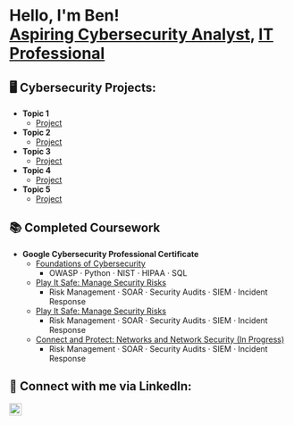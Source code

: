 <h1>Hello, I'm Ben! 
<br/><a href="https://github.com/namelocb">Aspiring Cybersecurity Analyst</a>, <a href="https://www.linkedin.com/in/ben-coleman28/">IT Professional</a></h1>

<h2>🖥️ Cybersecurity Projects:</h2>

- <b>Topic 1</b>
  - [Project](link)
- <b>Topic 2</b>
  - [Project](link)
- <b>Topic 3</b>
  - [Project](link)
- <b>Topic 4</b>
  - [Project](link)
- <b>Topic 5</b>
  - [Project](link)

<h2>📚 Completed Coursework</h2>

- <b>Google Cybersecurity Professional Certificate</b>
  - [Foundations of Cybersecurity](https://www.coursera.org/account/accomplishments/verify/3ER3PTEUYUMD)
    - OWASP · Python · NIST · HIPAA · SQL
  - [Play It Safe: Manage Security Risks](https://www.coursera.org/account/accomplishments/verify/8VPKCMZ4NK2C)
    - Risk Management · SOAR · Security Audits · SIEM · Incident Response
  - [Play It Safe: Manage Security Risks](https://www.coursera.org/account/accomplishments/verify/8VPKCMZ4NK2C)
    - Risk Management · SOAR · Security Audits · SIEM · Incident Response
  - [Connect and Protect: Networks and Network Security (In Progress)](link)
    - Risk Management · SOAR · Security Audits · SIEM · Incident Response 
      
<h2>📱 Connect with me via LinkedIn:</h2>

[<img align="left" alt="Ben Coleman | LinkedIn" width="22px" src="https://cdn.jsdelivr.net/npm/simple-icons@v3/icons/linkedin.svg" />][linkedin]

[linkedin]: https://www.linkedin.com/in/ben-coleman28/
